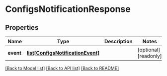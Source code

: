# ConfigsNotificationResponse


## Properties
Name | Type | Description | Notes
------------ | ------------- | ------------- | -------------
**event** | [**list[ConfigsNotificationEvent]**](ConfigsNotificationEvent.md) |  | [optional] [readonly] 

[[Back to Model list]](../README.md#documentation-for-models) [[Back to API list]](../README.md#documentation-for-api-endpoints) [[Back to README]](../README.md)


